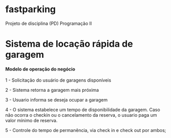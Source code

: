 # fastparking
Projeto de disciplina (PD) Programação II
<h1>Sistema de locação rápida de garagem</h1>

<h4>Modelo de operação do negócio</h4>

1 - Solicitação do usuário de garagens disponíveis

2 - Sistema retorna a garagem mais próxima

3 - Usuario informa se deseja ocupar a garagem

4 - O sistema estabelece um tempo de disponibilidade da garagem. Caso não ocorra o checkin ou o cancelamento da reserva, o usuario paga um valor mínimo de reserva.

5 - Controle do tempo de permanência, via check in e check out por ambos;

